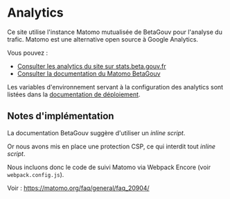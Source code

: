 # Analytics

Ce site utilise l'instance Matomo mutualisée de BetaGouv pour l'analyse du trafic. Matomo est une alternative open source à Google Analytics.

Vous pouvez :

* [Consulter les analytics du site sur stats.beta.gouv.fr](https://stats.beta.gouv.fr/index.php?module=CoreHome&action=index&date=yesterday&period=day&idSite=38)
* [Consulter la documentation du Matomo BetaGouv](https://doc.incubateur.net/communaute/travailler-a-beta-gouv/jutilise-les-outils-de-la-communaute/matomo)

Les variables d'environnement servant à la configuration des analytics sont listées dans la [documentation de déploiement](../deployment/README.md#configuration).

## Notes d'implémentation

La documentation BetaGouv suggère d'utiliser un _inline script_.

Or nous avons mis en place une protection CSP, ce qui interdit tout _inline script_.

Nous incluons donc le code de suivi Matomo via Webpack Encore (voir `webpack.config.js`).

Voir : https://matomo.org/faq/general/faq_20904/
